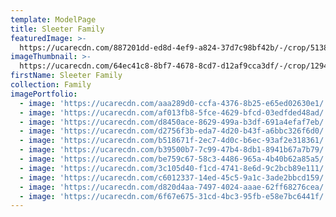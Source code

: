 ```yaml
---
template: ModelPage
title: Sleeter Family
featuredImage: >-
  https://ucarecdn.com/887201dd-ed8d-4ef9-a824-37d7c98bf42b/-/crop/5138x3191/0,78/-/preview/
imageThumbnail: >-
  https://ucarecdn.com/64ec41c8-8bf7-4678-8cd7-d12af9cca3df/-/crop/1294x1659/0,141/-/preview/
firstName: Sleeter Family
collection: Family
imagePortfolio:
  - image: 'https://ucarecdn.com/aaa289d0-ccfa-4376-8b25-e65ed02630e1/'
  - image: 'https://ucarecdn.com/af013fb8-5fce-4629-bfcd-03edfded48ad/'
  - image: 'https://ucarecdn.com/d8450ace-8629-499a-b3df-691a4efaf7eb/'
  - image: 'https://ucarecdn.com/d2756f3b-eda7-4d20-b43f-a6bbc326f6d0/'
  - image: 'https://ucarecdn.com/b518671f-2ec7-4d0c-b6ec-93af2e318361/'
  - image: 'https://ucarecdn.com/b39500b7-7c99-47b4-8db1-8941b67a7b79/'
  - image: 'https://ucarecdn.com/be759c67-58c3-4486-965a-4b40b62a85a5/'
  - image: 'https://ucarecdn.com/3c105d40-f1cd-4741-8e6d-9c2bcb89e111/'
  - image: 'https://ucarecdn.com/c6012337-14ed-45c5-9a1c-3ade2bbcd159/'
  - image: 'https://ucarecdn.com/d820d4aa-7497-4024-aaae-62ff68276cea/'
  - image: 'https://ucarecdn.com/6f67e675-31cd-4bc3-95fb-e58e7bc6441f/'
---
```


